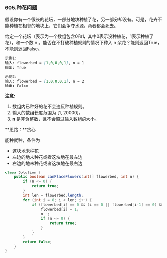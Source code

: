 ### 605.种花问题

假设你有一个很长的花坛，一部分地块种植了花，另一部分却没有。可是，花卉不能种植在相邻的地块上，它们会争夺水源，两者都会死去。

给定一个花坛（表示为一个数组包含0和1，其中0表示没种植花，1表示种植了花），和一个数 n 。能否在不打破种植规则的情况下种入 n 朵花？能则返回True，不能则返回False。

``` markdown
示例1:
输入: flowerbed = [1,0,0,0,1], n = 1
输出: True

示例2:
输入: flowerbed = [1,0,0,0,1], n = 2
输出: False
```

**注意:**

1. 数组内已种好的花不会违反种植规则。
2. 输入的数组长度范围为 [1, 20000]。
3. **n** 是非负整数，且不会超过输入数组的大小。



**思路：**贪心

能种就种，条件为

- 这块地未种花
- 左边的地未种花或者这块地在最左边
- 右边的地未种花或者这块地在最右边

``` java
class Solution {
    public boolean canPlaceFlowers(int[] flowerbed, int n) {
        if (n <= 0) {
            return true;
        }
        int len = flowerbed.length;
        for (int i = 0; i < len; i++) {
            if (flowerbed[i] == 0 && (i == 0 || flowerbed[i-1] == 0) &&                            (i == len - 1 || flowerbed[i+1] == 0)) {
                flowerbed[i] = 1;
                n--;
                if (n <= 0) {
                    return true;
                }
            }
        }
        return false;
    }
}
```

